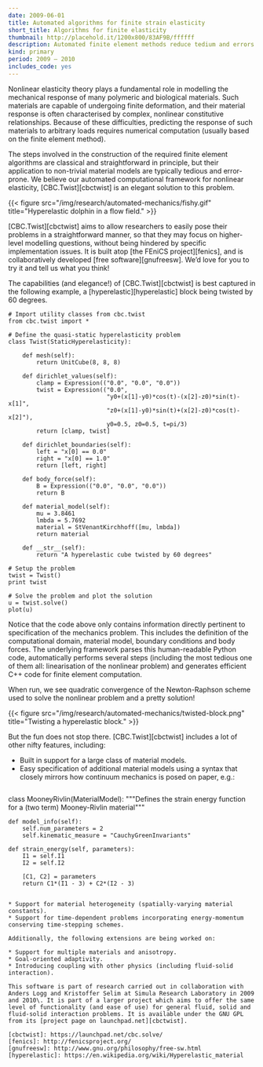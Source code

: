 ```yaml
---
date: 2009-06-01
title: Automated algorithms for finite strain elasticity
short_title: Algorithms for finite elasticity
thumbnail: http://placehold.it/1200x800/83AF9B/ffffff
description: Automated finite element methods reduce tedium and errors.
kind: primary
period: 2009 – 2010
includes_code: yes
---
```


Nonlinear elasticity theory plays a fundamental role in modelling the
mechanical response of many polymeric and biological materials. Such
materials are capable of undergoing finite deformation, and their
material response is often characterised by complex, nonlinear
constitutive relationships. Because of these difficulties, predicting
the response of such materials to arbitrary loads requires numerical
computation (usually based on the finite element method).

The steps involved in the construction of the required finite element
algorithms are classical and straightforward in principle, but their
application to non-trivial material models are typically tedious and
error-prone. We believe our automated computational framework for
nonlinear elasticity, [CBC.Twist][cbctwist] is an elegant solution to
this problem.

{{< figure src="/img/research/automated-mechanics/fishy.gif" title="Hyperelastic dolphin in a flow field." >}}

[CBC.Twist][cbctwist] aims to allow researchers to easily pose their
problems in a straightforward manner, so that they may focus on
higher-level modelling questions, without being hindered by specific
implementation issues. It is built atop [the FEniCS project][fenics],
and is collaboratively developed [free software][gnufreesw]. We’d love
for you to try it and tell us what you think!

The capabilities (and elegance!) of [CBC.Twist][cbctwist] is best
captured in the following example, a [hyperelastic][hyperelastic]
block being twisted by 60 degrees.

````
# Import utility classes from cbc.twist
from cbc.twist import *

# Define the quasi-static hyperelasticity problem
class Twist(StaticHyperelasticity):

    def mesh(self):
        return UnitCube(8, 8, 8)

    def dirichlet_values(self):
        clamp = Expression(("0.0", "0.0", "0.0"))
        twist = Expression(("0.0",
                            "y0+(x[1]-y0)*cos(t)-(x[2]-z0)*sin(t)-x[1]",
                            "z0+(x[1]-y0)*sin(t)+(x[2]-z0)*cos(t)-x[2]"),
                            y0=0.5, z0=0.5, t=pi/3)
        return [clamp, twist]

    def dirichlet_boundaries(self):
        left = "x[0] == 0.0"
        right = "x[0] == 1.0"
        return [left, right]

    def body_force(self):
        B = Expression(("0.0", "0.0", "0.0"))
        return B

    def material_model(self):
        mu = 3.8461
        lmbda = 5.7692
        material = StVenantKirchhoff([mu, lmbda])
        return material

    def __str__(self):
        return "A hyperelastic cube twisted by 60 degrees"

# Setup the problem
twist = Twist()
print twist

# Solve the problem and plot the solution
u = twist.solve()
plot(u)
````

Notice that the code above only contains information directly
pertinent to specification of the mechanics problem. This includes the
definition of the computational domain, material model, boundary
conditions and body forces. The underlying framework parses this
human-readable Python code, automatically performs several steps
(including the most tedious one of them all: linearisation of the
nonlinear problem) and generates efficient C++ code for finite element
computation.

When run, we see quadratic convergence of the Newton-Raphson scheme
used to solve the nonlinear problem and a pretty solution!

{{< figure src="/img/research/automated-mechanics/twisted-block.png" title="Twisting a hyperelastic block." >}}

But the fun does not stop there. [CBC.Twist][cbctwist] includes a lot
of other nifty features, including:

* Built in support for a large class of material models.
* Easy specification of additional material models using a syntax that
  closely mirrors how continuum mechanics is  posed on paper, e.g.:
  ````
class MooneyRivlin(MaterialModel):
    """Defines the strain energy function for a (two term)
    Mooney-Rivlin material"""

    def model_info(self):
        self.num_parameters = 2
        self.kinematic_measure = "CauchyGreenInvariants"

    def strain_energy(self, parameters):
        I1 = self.I1
        I2 = self.I2

        [C1, C2] = parameters
        return C1*(I1 - 3) + C2*(I2 - 3)
  ````

* Support for material heterogeneity (spatially-varying material
  constants).
* Support for time-dependent problems incorporating energy-momentum
  conserving time-stepping schemes.

Additionally, the following extensions are being worked on:

* Support for multiple materials and anisotropy.
* Goal-oriented adaptivity.
* Introducing coupling with other physics (including fluid-solid
  interaction).

This software is part of research carried out in collaboration with
Anders Logg and Kristoffer Selim at Simula Research Laboratory in 2009
and 2010\. It is part of a larger project which aims to offer the same
level of functionality (and ease of use) for general fluid, solid and
fluid-solid interaction problems. It is available under the GNU GPL
from its [project page on launchpad.net][cbctwist].

[cbctwist]: https://launchpad.net/cbc.solve/
[fenics]: http://fenicsproject.org/
[gnufreesw]: http://www.gnu.org/philosophy/free-sw.html
[hyperelastic]: https://en.wikipedia.org/wiki/Hyperelastic_material
